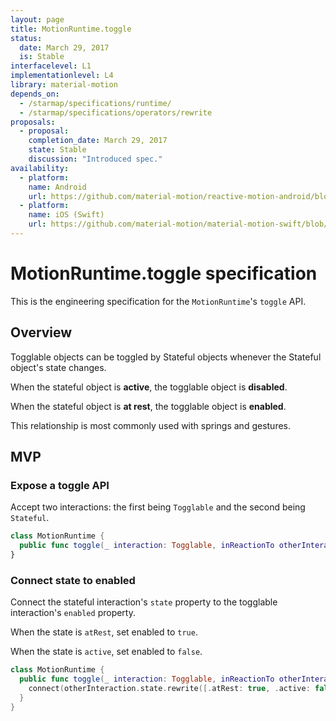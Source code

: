 ```yaml
---
layout: page
title: MotionRuntime.toggle
status:
  date: March 29, 2017
  is: Stable
interfacelevel: L1
implementationlevel: L4
library: material-motion
depends_on:
  - /starmap/specifications/runtime/
  - /starmap/specifications/operators/rewrite
proposals:
  - proposal:
    completion_date: March 29, 2017
    state: Stable
    discussion: "Introduced spec."
availability:
  - platform:
    name: Android 
    url: https://github.com/material-motion/reactive-motion-android/blob/develop/library/src/main/java/com/google/android/reactive/motion/MotionRuntime.java
  - platform:
    name: iOS (Swift)
    url: https://github.com/material-motion/material-motion-swift/blob/develop/src/MotionRuntime.swift
---
```


# MotionRuntime.toggle specification

This is the engineering specification for the `MotionRuntime`'s `toggle` API.

## Overview

Togglable objects can be toggled by Stateful objects whenever the Stateful object's state changes.

When the stateful object is **active**, the togglable object is **disabled**.

When the stateful object is **at rest**, the togglable object is **enabled**.

This relationship is most commonly used with springs and gestures.

## MVP

### Expose a toggle API

Accept two interactions: the first being `Togglable` and the second being `Stateful`.

```swift
class MotionRuntime {
  public func toggle(_ interaction: Togglable, inReactionTo otherInteraction: Stateful)
}
```

### Connect state to enabled

Connect the stateful interaction's `state` property to the togglable interaction's `enabled`
property.

When the state is `atRest`, set enabled to `true`.

When the state is `active`, set enabled to `false`.

```swift
class MotionRuntime {
  public func toggle(_ interaction: Togglable, inReactionTo otherInteraction: Stateful) {
    connect(otherInteraction.state.rewrite([.atRest: true, .active: false]), to: interaction.enabled)
  }
}
```
